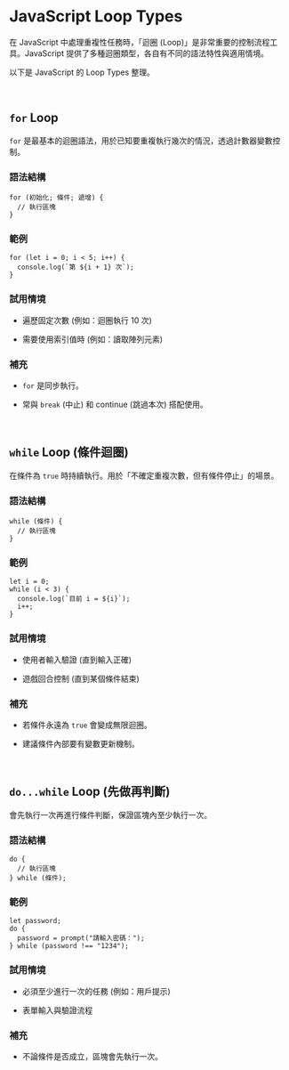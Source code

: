 # JavaScript Loop Types

在 JavaScript 中處理重複性任務時，「迴圈 (Loop)」是非常重要的控制流程工具。JavaScript 提供了多種迴圈類型，各自有不同的語法特性與適用情境。

以下是 JavaScript 的 Loop Types 整理。

<br />

## `for` Loop

`for` 是最基本的迴圈語法，用於已知要重複執行幾次的情況，透過計數器變數控制。

### 語法結構

```
for (初始化; 條件; 遞增) {
  // 執行區塊
}
```

### 範例

```
for (let i = 0; i < 5; i++) {
  console.log(`第 ${i + 1} 次`);
}
```

### 試用情境

- 遍歷固定次數 (例如：迴圈執行 10 次)

- 需要使用索引值時 (例如：讀取陣列元素)

### 補充

- `for` 是同步執行。

- 常與 `break` (中止) 和 continue (跳過本次) 搭配使用。

<br />

## `while` Loop (條件迴圈)

在條件為 `true` 時持續執行。用於「不確定重複次數，但有條件停止」的場景。

### 語法結構

```
while (條件) {
  // 執行區塊
}
```

### 範例

```
let i = 0;
while (i < 3) {
  console.log(`目前 i = ${i}`);
  i++;
}
```

### 試用情境

- 使用者輸入驗證 (直到輸入正確)

- 遊戲回合控制 (直到某個條件結束)

### 補充

- 若條件永遠為 `true` 會變成無限迴圈。

- 建議條件內部要有變數更新機制。

<br />

## `do...while` Loop (先做再判斷)

會先執行一次再進行條件判斷，保證區塊內至少執行一次。

### 語法結構

```
do {
  // 執行區塊
} while (條件);
```

### 範例

```
let password;
do {
  password = prompt("請輸入密碼：");
} while (password !== "1234");
```

### 試用情境

- 必須至少進行一次的任務 (例如：用戶提示)

- 表單輸入與驗證流程

### 補充

- 不論條件是否成立，區塊會先執行一次。
